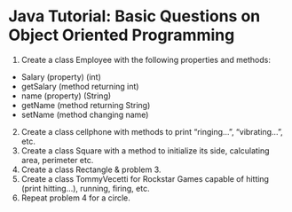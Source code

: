 # Java Tutorial: Basic Questions on Object Oriented Programming

1. Create a class Employee with the following properties and methods:
- Salary (property) (int)
- getSalary (method returning int)
- name (property) (String)
- getName (method returning String)
- setName (method changing name)

2. Create a class cellphone with methods to print “ringing…”, “vibrating…”, etc.
3. Create a class Square with a method to initialize its side, calculating area, perimeter etc.
4. Create a class Rectangle & problem 3.
5. Create a class TommyVecetti for Rockstar Games capable of hitting (print hitting…), running, firing, etc.
6. Repeat problem 4 for a circle.
